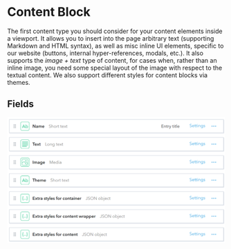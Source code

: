 # Content Block
The first content type you should consider for your content elements inside a viewport. It allows you to insert into the page arbitrary text (supporting Markdown and HTML syntax), as well as misc inline UI elements, specific to our website (buttons, internal hyper-references, modals, etc.). It also supports the *image + text* type of content, for cases when, rather than an inline image, you need some special layout of the image with respect to the textual content. We also support different styles for content blocks via themes.

## Fields
![](./pics/ContentBlock.png)